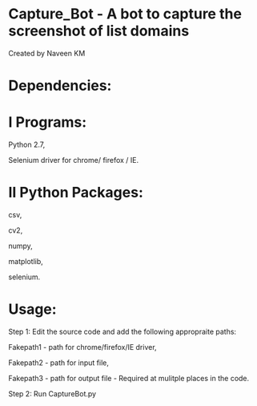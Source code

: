 # Capture_Bot - A bot to capture the screenshot of list domains

Created by Naveen KM

# Dependencies:

# I Programs: 

Python 2.7,

Selenium driver for chrome/ firefox / IE.

# II Python Packages:

csv,

cv2,

numpy,

matplotlib,

selenium.

# Usage:

Step 1: Edit the source code and add the following appropraite paths:  

Fakepath1 - path for chrome/firefox/IE driver,

Fakepath2 - path for input file,

Fakepath3 - path for output file - Required at mulitple places in the code.  

Step 2: Run CaptureBot.py


